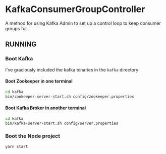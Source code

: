 # KafkaConsumerGroupController

A method for using Kafka Admin to set up a control loop to keep consumer groups full.

## RUNNING

### Boot Kafka

I've graciously included the kafka binaries in the `kafka` directory

#### Boot Zookeeper in one terminal

```bash
cd kafka
bin/zookeeper-server-start.sh config/zookeeper.properties
```

#### Boot Kafka Broker in another terminal

```bash
cd kafka
bin/kafka-server-start.sh config/server.properties
```

### Boot the Node project

`yarn start`